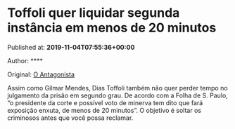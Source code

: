
# Toffoli quer liquidar segunda instância em menos de 20 minutos

Published at: **2019-11-04T07:55:36+00:00**

Author: ****

Original: [O Antagonista](https://www.oantagonista.com/brasil/toffoli-quer-liquidar-segunda-instancia-em-menos-de-20-minutos/)

Assim como Gilmar Mendes, Dias Toffoli também não quer perder tempo no julgamento da prisão em segundo grau.
De acordo com a Folha de S. Paulo, “o presidente da corte e possível voto de minerva tem dito que fará exposição enxuta, de menos de 20 minutos”.
O objetivo é soltar os criminosos antes que você possa reclamar.
